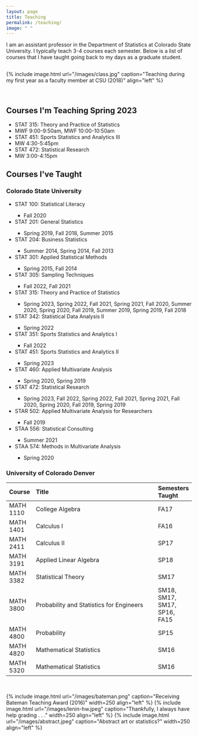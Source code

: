 ```yaml
---
layout: page
title: Teaching
permalink: /teaching/
image: " "
---
```


I am an assistant professor in the Department of Statistics at Colorado State University. I typically teach 3-4 courses each semester. Below is a list of courses that I have taught going back to my days as a graduate student. 

<hr style="clear:both;visibility: hidden;" />  


{% include image.html url="/images/class.jpg" caption="Teaching during my first year as a faculty member at CSU (2018)" align="left" %}

<br>

## Courses I'm Teaching Spring 2023

<style>
table th:first-of-type {
    width: 10%;
}
table th:nth-of-type(2) {
    width: 90%;
}
</style>

<ul class="list">
    <li>STAT 315: Theory and Practice of Statistics</li>
    <li>MWF 9:00-9:50am, MWF 10:00-10:50am</li>
    <li>STAT 451: Sports Statistics and Analytics III</li>
    <li>MW 4:30-5:45pm</li>
    <li>STAT 472: Statistical Research</li>
    <li>MW 3:00-4:15pm</li>
</ul>


## Courses I've Taught

### Colorado State University

<ul style="list-style-type:disc">
    <li>STAT 100: Statistical Literacy</li>
    <ul style="list-style-type:square">
        <li>Fall 2020</li>
    </ul>
    <li>STAT 201: General Statistics</li>
    <ul style="list-style-type:square">
        <li>Spring 2019, Fall 2018, Summer 2015</li>
    </ul>
    <li>STAT 204: Business Statistics</li>
    <ul style="list-style-type:square">
        <li>Summer 2014, Spring 2014, Fall 2013</li>
    </ul>
    <li>STAT 301: Applied Statistical Methods</li>
    <ul style="list-style-type:square">
        <li>Spring 2015, Fall 2014</li>
    </ul>
    <li>STAT 305: Sampling Techniques</li>
    <ul style="list-style-type:square">
        <li>Fall 2022, Fall 2021</li>
    </ul>
    <li>STAT 315: Theory and Practice of Statistics</li>
    <ul style="list-style-type:square">
        <li>Spring 2023, Spring 2022, Fall 2021, Spring 2021, Fall 2020, Summer 2020, Spring 2020, Fall 2019, Summer 2019, Spring 2019, Fall 2018</li>
    </ul>
    <li>STAT 342: Statistical Data Analysis II</li>
    <ul style="list-style-type:square">
        <li>Spring 2022</li>
    </ul>
    <li>STAT 351: Sports Statistics and Analytics I</li>
    <ul style="list-style-type:square">
        <li>Fall 2022</li>
    </ul>
    <li>STAT 451: Sports Statistics and Analytics II</li>
    <ul style="list-style-type:square">
        <li>Spring 2023</li>
    </ul>
    <li>STAT 460: Applied Multivariate Analysis</li>
    <ul style="list-style-type:square">
        <li>Spring 2020, Spring 2019</li>
    </ul>
    <li>STAT 472: Statistical Research</li>
    <ul style="list-style-type:square">
        <li>Spring 2023, Fall 2022, Spring 2022, Fall 2021, Spring 2021, Fall 2020, Spring 2020, Fall 2019, Spring 2019</li>
    </ul>
    <li>STAR 502: Applied Multivariate Analysis for Researchers</li>
    <ul style="list-style-type:square">
        <li>Fall 2019</li>
    </ul>
    <li>STAA 556: Statistical Consulting</li>
    <ul style="list-style-type:square">
        <li>Summer 2021</li>
    </ul>
    <li>STAA 574: Methods in Multivariate Analysis</li>
    <ul style="list-style-type:square">
        <li>Spring 2020</li>
    </ul>
</ul>

### University of Colorado Denver 

| Course | Title | Semesters Taught |
|:--------------------	|:------------------------------------------ |:--------------------------------------- |
| MATH 1110 | College Algebra | FA17 |
| MATH 1401 | Calculus I | FA16 |
| MATH 2411 | Calculus II | SP17 |
| MATH 3191 | Applied Linear Algebra | SP18 |
| MATH 3382 | Statistical Theory | SM17 |
| MATH 3800 | Probability and Statistics for Engineers | SM18, SM17, SM17, SP16, FA15 |
| MATH 4800 | Probability | SP15 |
| MATH 4820 | Mathematical Statistics | SM16 |
| MATH 5320 | Mathematical Statistics | SM16 |

<br>


{% include image.html url="/images/bateman.png" caption="Receiving Bateman Teaching Award (2016)" width=250 align="left" %}
{% include image.html url="/images/lenin-hw.jpeg" caption="Thankfully, I always have help grading . . ." width=250 align="left" %}
{% include image.html url="/images/abstract.jpeg" caption="Abstract art or statistics?" width=250 align="left" %}



